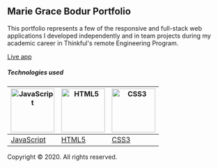 ## Marie Grace Bodur Portfolio

This portfolio represents a few of the responsive and full-stack web applications I developed independently and in team projects during my academic career in Thinkful's remote Engineering Program.

[Live app](https://gracebodur.github.io/devgrace-portfolio/)

##### Technologies used

|<a href="https://developer.mozilla.org/en-US/docs/Web/JavaScript"><img alt="JavaScript" src="https://seeklogo.net/wp-content/uploads/2015/07/javascript-logo-vector-download.jpg" width=100></a>|<a href="https://developer.mozilla.org/en-US/docs/Web/Guide/HTML/HTML5"><img alt="HTML5" src="https://cdn4.iconfinder.com/data/icons/flat-brand-logo-2/512/html5-512.png" width=100></a>|<a href="https://www.postgresql.org/download/"><img alt="CSS3" src="https://www.iconninja.com/files/752/618/436/css-internet-technology-website-web-style-css3-icon.svg" width=100></a>|
|---|---|---|
|[JavaScript](https://developer.mozilla.org/en-US/docs/Web/JavaScript)|[HTML5](https://developer.mozilla.org/en-US/docs/Web/Guide/HTML/HTML5)|[CSS3](https://developer.mozilla.org/en-US/docs/Archive/CSS3)|

Copyright ©  2020. All rights reserved.
